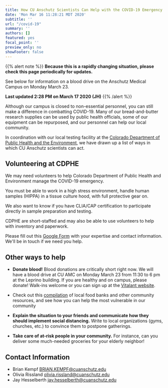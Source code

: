 ```yaml
---
title: How CU Anschutz Scientists Can Help with the COVID-19 Emergency
date: 'Mon Mar 16 11:28:21 MDT 2020'
subtitle: ''
url: "/covid-19"
summary: ''
authors: []
featured: yes
focal_point: ''
preview_only: no
showFooter: false
---
```


{{% alert note %}}
**Because this is a rapidly changing situation, please check this page periodically for updates.**

See below for information on a blood drive on the Anschutz Medical Campus on Monday March 23.

**Last updated 2:28 PM on March 17 2020 (JH)**
{{% /alert %}}

Although our campus is closed to non-essential personnel, you can still make a difference in combatting COVID-19. Many of our bread-and-butter research supplies can be used by public health officials, some of our equipment can be repurposed, and our personnel can help our local community.

In coordination with our local testing facility at the [Colorado Department of Public Health and the Environment](https://www.colorado.gov/cdphe), we have drawn up a list of ways in which CU Anschutz scientists can act. 

## Volunteering at CDPHE

We may need volunteers to help Colorado Department of Public Health and Environment manage the COVID-19 emergency. 

You must be able to work in a high stress environment, handle human samples (HIPPA) in a tissue culture hood, with full protective gear on.

We also want to know if you have CLIA/CAP certification to participate directly in sample preparation and testing.

CDPHE are short-staffed and may also be able to use volunteers to help with inventory and paperwork.

Please fill out this [Google Form](https://forms.gle/kJLZNnPznXLq7SM76) with your expertise and contact information. We'll be in touch if we need you help.

## Other ways to help

-	**Donate blood!** Blood donations are critically short right now. We will have a blood drive at CU AMC on Monday March 23 from 11:30 to 6 pm at the Leprino building. If you are healthy and on campus, please donate! Walk-ins welcome or you can sign up at the [Vitalant website](vitalant.org).

- Check out this [compilation](https://www.curtisforaurora.com/covid19) of local food banks and other community resources, and see how you can help the most vulnerable in our community

-	**Explain the situation to your friends and communicate how they should implement social distancing.** Write to local organizations (gyms, churches, etc.) to convince them to postpone gatherings. 

-	**Take care of at-risk people in your community.** For instance, can you deliver some much-needed groceries for your elderly neighbor!

## Contact Information

- Brian Kempf <BRIAN.KEMPF@cuanschutz.edu>
- Olivia Rissland <olivia.rissland@cuanschutz.edu>
- Jay Hesselberth <jay.hesselberth@cuanschutz.edu>

